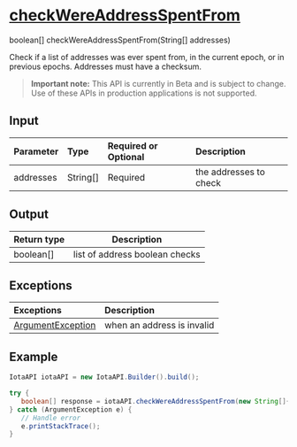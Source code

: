 
# [checkWereAddressSpentFrom](https://github.com/iotaledger/iota-java/blob/master/jota/src/main/java/org/iota/jota/IotaAPI.java#L948)
 boolean[] checkWereAddressSpentFrom(String[] addresses)

Check if a list of addresses was ever spent from, in the current epoch, or in previous epochs. Addresses must have a checksum.
> **Important note:** This API is currently in Beta and is subject to change. Use of these APIs in production applications is not supported.

## Input
| Parameter       | Type | Required or Optional | Description |
|:---------------|:--------|:--------| :--------|
| addresses | String[] | Required | the addresses to check |
    
## Output
| Return type | Description |
|--|--|
| boolean[]  | list of address boolean checks |

## Exceptions
| Exceptions     | Description |
|:---------------|:--------|
| [ArgumentException](https://github.com/iotaledger/iota-java/blob/master/jota/src/main/java/org/iota/jota/error/ArgumentException.java) | when an address is invalid |


 ## Example
 
 ```Java
 IotaAPI iotaAPI = new IotaAPI.Builder().build();

try { 
    boolean[] response = iotaAPI.checkWereAddressSpentFrom(new String[]{"9KISOKFUUNAIEENBGWBUYDAAZKFVPSMQNSOOEYTKBOJRR9LRXCHGBPCIZJUPWYUYNFGUEZRGLPX9MMQGY", "S9MYALBTYKR9MVUURUXUFEYNIBWERZVPF9A9GNFVQBYCTNXMLHAELTMEUUGRTPOCXTBQKMR9ETNHWXNSC"});
} catch (ArgumentException e) { 
    // Handle error
    e.printStackTrace(); 
}
 ```

